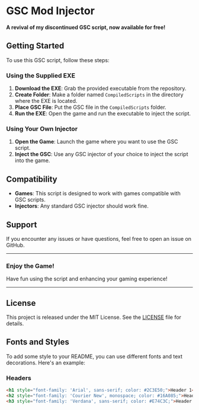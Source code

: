 # GSC Mod Injector

**A revival of my discontinued GSC script, now available for free!**

## Getting Started

To use this GSC script, follow these steps:

### Using the Supplied EXE

1. **Download the EXE**: Grab the provided executable from the repository.
2. **Create Folder**: Make a folder named `CompiledScripts` in the directory where the EXE is located.
3. **Place GSC File**: Put the GSC file in the `CompiledScripts` folder.
4. **Run the EXE**: Open the game and run the executable to inject the script.

### Using Your Own Injector

1. **Open the Game**: Launch the game where you want to use the GSC script.
2. **Inject the GSC**: Use any GSC injector of your choice to inject the script into the game.

## Compatibility

- **Games**: This script is designed to work with games compatible with GSC scripts.
- **Injectors**: Any standard GSC injector should work fine.

## Support

If you encounter any issues or have questions, feel free to open an issue on GitHub.

---

### Enjoy the Game!

Have fun using the script and enhancing your gaming experience!

---

## License

This project is released under the MIT License. See the [LICENSE](LICENSE) file for details.

## Fonts and Styles

To add some style to your README, you can use different fonts and text decorations. Here's an example:

### Headers

```html
<h1 style="font-family: 'Arial', sans-serif; color: #2C3E50;">Header 1</h1>
<h2 style="font-family: 'Courier New', monospace; color: #16A085;">Header 2</h2>
<h3 style="font-family: 'Verdana', sans-serif; color: #E74C3C;">Header 3</h3>
